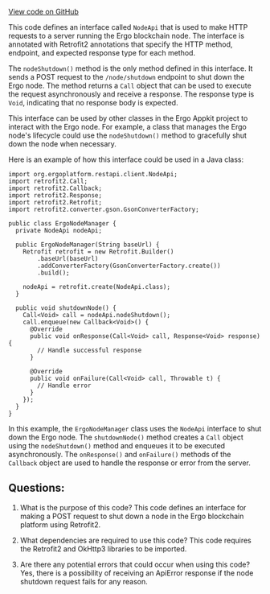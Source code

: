 [View code on GitHub](https://github.com/ergoplatform/ergo-appkit/java-client-generated/src/main/java/org/ergoplatform/restapi/client/NodeApi.java)

This code defines an interface called `NodeApi` that is used to make HTTP requests to a server running the Ergo blockchain node. The interface is annotated with Retrofit2 annotations that specify the HTTP method, endpoint, and expected response type for each method. 

The `nodeShutdown()` method is the only method defined in this interface. It sends a POST request to the `/node/shutdown` endpoint to shut down the Ergo node. The method returns a `Call` object that can be used to execute the request asynchronously and receive a response. The response type is `Void`, indicating that no response body is expected.

This interface can be used by other classes in the Ergo Appkit project to interact with the Ergo node. For example, a class that manages the Ergo node's lifecycle could use the `nodeShutdown()` method to gracefully shut down the node when necessary. 

Here is an example of how this interface could be used in a Java class:

```
import org.ergoplatform.restapi.client.NodeApi;
import retrofit2.Call;
import retrofit2.Callback;
import retrofit2.Response;
import retrofit2.Retrofit;
import retrofit2.converter.gson.GsonConverterFactory;

public class ErgoNodeManager {
  private NodeApi nodeApi;

  public ErgoNodeManager(String baseUrl) {
    Retrofit retrofit = new Retrofit.Builder()
        .baseUrl(baseUrl)
        .addConverterFactory(GsonConverterFactory.create())
        .build();

    nodeApi = retrofit.create(NodeApi.class);
  }

  public void shutdownNode() {
    Call<Void> call = nodeApi.nodeShutdown();
    call.enqueue(new Callback<Void>() {
      @Override
      public void onResponse(Call<Void> call, Response<Void> response) {
        // Handle successful response
      }

      @Override
      public void onFailure(Call<Void> call, Throwable t) {
        // Handle error
      }
    });
  }
}
```

In this example, the `ErgoNodeManager` class uses the `NodeApi` interface to shut down the Ergo node. The `shutdownNode()` method creates a `Call` object using the `nodeShutdown()` method and enqueues it to be executed asynchronously. The `onResponse()` and `onFailure()` methods of the `Callback` object are used to handle the response or error from the server.
## Questions: 
 1. What is the purpose of this code?
   This code defines an interface for making a POST request to shut down a node in the Ergo blockchain platform using Retrofit2.

2. What dependencies are required to use this code?
   This code requires the Retrofit2 and OkHttp3 libraries to be imported.

3. Are there any potential errors that could occur when using this code?
   Yes, there is a possibility of receiving an ApiError response if the node shutdown request fails for any reason.